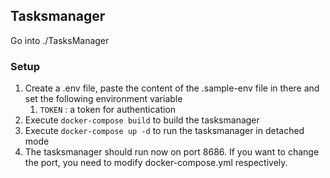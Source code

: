 ## Tasksmanager
Go into ./TasksManager
### Setup

1. Create a .env file, paste the content of the .sample-env file in there and set the following environment variable
   1. `TOKEN` : a token for authentication
2. Execute `docker-compose build` to build the tasksmanager
3. Execute `docker-compose up -d` to run the tasksmanager in detached mode
4. The tasksmanager should run now on port 8686. If you want to change the port, you need to modify docker-compose.yml respectively.